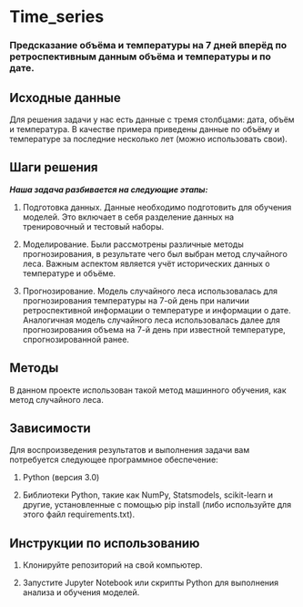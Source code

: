 # Time_series
<h3 class="markdown-body">Предсказание объёма и температуры на 7 дней вперёд по ретроспективным данным объёма и температуры и по дате.</h3>


<h2 class="markdown-body">Исходные данные</h2>
Для решения задачи у нас есть данные с тремя столбцами: дата, объём и температура. В качестве примера приведены данные по объёму и температуре за последние несколько лет (можно использовать свои).

<h2 class="markdown-body">Шаги решения</h2>
<p class="markdown-body"><strong><em>Наша задача разбивается на следующие этапы:</em></strong></p>

1. Подготовка данных. Данные необходимо подготовить для обучения моделей. Это включает в себя разделение данных на тренировочный и тестовый наборы.

2. Моделирование. Были рассмотрены различные методы прогнозирования, в результате чего был выбран метод случайного леса. Важным аспектом является учёт исторических данных о температуре и объёме.

3. Прогнозирование. Модель случайного леса использовалась для прогнозирования температуры на 7-ой день при наличии ретроспективной информации о температуре и информации о дате. Аналогичная модель случайного леса использовалась далее для прогнозирования объема на 7-й день при известной температуре, спрогнозированной ранее.

<h2 class="markdown-body">Методы</h2>
В данном проекте использован такой метод машинного обучения, как метод случайного леса.

<h2 class="markdown-body">Зависимости</h2>
Для воспроизведения результатов и выполнения задачи вам потребуется следующее программное обеспечение:

1. Python (версия 3.0)
   
2. Библиотеки Python, такие как NumPy, Statsmodels, scikit-learn и другие, установленные с помощью pip install (либо используйте для этого файл requirements.txt).

<h2 class="markdown-body">Инструкции по использованию</h2>

1. Клонируйте репозиторий на свой компьютер.

2. Запустите Jupyter Notebook или скрипты Python для выполнения анализа и обучения моделей.
